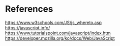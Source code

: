 References
===
https://www.w3schools.com/JS/js_whereto.asp  
https://javascript.info/  
https://www.tutorialspoint.com/javascript/index.htm  
https://developer.mozilla.org/ko/docs/Web/JavaScript  